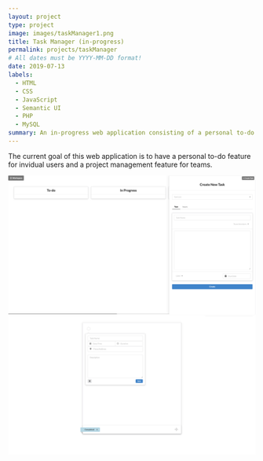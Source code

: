 ```yaml
---
layout: project
type: project
image: images/taskManager1.png
title: Task Manager (in-progress)
permalink: projects/taskManager
# All dates must be YYYY-MM-DD format!
date: 2019-07-13
labels:
  - HTML
  - CSS
  - JavaScript
  - Semantic UI
  - PHP
  - MySQL
summary: An in-progress web application consisting of a personal to-do feature for invidual users and a project management feature for teams.
---
```


The current goal of this web application is to have a personal to-do feature for invidual users and a project management feature for teams.

<img class="ui fluid image" src="../images/taskManager1.png">
<br/>
<img class="ui fluid image" src="../images/taskManager2.png">
